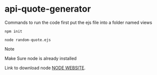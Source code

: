 # api-quote-generator

Commands to run the code first put the ejs file into a folder named views

```
npm init
```
```
node random-quote.ejs
```

> [!NOTE]
> Make Sure node is already installed

Link to download node [NODE WEBSITE](https://nodejs.org/en/download/current).
